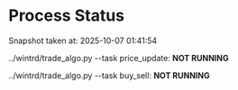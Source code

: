 # Process Status

Snapshot taken at: 2025-10-07 01:41:54

../wintrd/trade_algo.py --task price_update: **NOT RUNNING**

../wintrd/trade_algo.py --task buy_sell: **NOT RUNNING**

